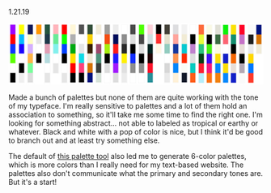 <a name="1.21.19"></a>

<span class="log_date">1.21.19</span>

<p class="fill"><img src="images/01.21.19_palettes.jpg"></p>

Made a bunch of palettes but none of them are quite working with the tone of my typeface. I'm really sensitive to palettes and a lot of them hold an association to something, so it'll take me some time to find the right one. I'm looking for something abstract... not able to labeled as tropical or earthy or whatever. Black and white with a pop of color is nice, but I think it'd be good to branch out and at least try something else.

The default of [this palette tool](https://htmlcolorcodes.com/) also led me to generate 6-color palettes, which is more colors than I really need for my text-based website. The palettes also don't communicate what the primary and secondary tones are. But it's a start!
